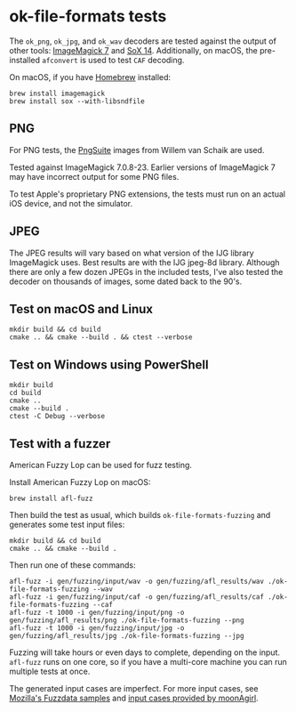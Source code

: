 # ok-file-formats tests

The `ok_png`, `ok_jpg`, and `ok_wav` decoders are tested against the output of other tools: [ImageMagick 7](https://www.imagemagick.org/) and [SoX 14](http://sox.sourceforge.net/). Additionally, on macOS, the pre-installed `afconvert` is used to test `CAF` decoding.

On macOS, if you have [Homebrew](http://brew.sh/) installed:

    brew install imagemagick
    brew install sox --with-libsndfile

## PNG

For PNG tests, the [PngSuite](http://www.schaik.com/pngsuite/pngsuite.html) images from Willem van Schaik are used.

Tested against ImageMagick 7.0.8-23. Earlier versions of ImageMagick 7 may have incorrect output for some PNG files.

To test Apple's proprietary PNG extensions, the tests must run on an actual iOS device, and not the simulator.

## JPEG

The JPEG results will vary based on what version of the IJG library ImageMagick uses. Best results are with the IJG jpeg-8d library. Although there are only a few dozen JPEGs in the included tests, I've also tested the decoder on thousands of images, some dated back to the 90's.

## Test on macOS and Linux

    mkdir build && cd build
    cmake .. && cmake --build . && ctest --verbose

## Test on Windows using PowerShell

    mkdir build
    cd build
    cmake ..
    cmake --build .
    ctest -C Debug --verbose

## Test with a fuzzer

American Fuzzy Lop can be used for fuzz testing.

Install American Fuzzy Lop on macOS:

    brew install afl-fuzz

Then build the test as usual, which builds `ok-file-formats-fuzzing` and generates some test input files:

    mkdir build && cd build
    cmake .. && cmake --build .

Then run one of these commands:

    afl-fuzz -i gen/fuzzing/input/wav -o gen/fuzzing/afl_results/wav ./ok-file-formats-fuzzing --wav
    afl-fuzz -i gen/fuzzing/input/caf -o gen/fuzzing/afl_results/caf ./ok-file-formats-fuzzing --caf
    afl-fuzz -t 1000 -i gen/fuzzing/input/png -o gen/fuzzing/afl_results/png ./ok-file-formats-fuzzing --png
    afl-fuzz -t 1000 -i gen/fuzzing/input/jpg -o gen/fuzzing/afl_results/jpg ./ok-file-formats-fuzzing --jpg

Fuzzing will take hours or even days to complete, depending on the input. `afl-fuzz` runs on one core, so if you have a multi-core machine you can run multiple tests at once.

The generated input cases are imperfect. For more input cases, see [Mozilla's Fuzzdata samples](https://github.com/MozillaSecurity/fuzzdata/tree/master/samples) and [input cases provided by moonAgirl](https://github.com/moonAgirl/Bugs/tree/master/ok-file-formats).
